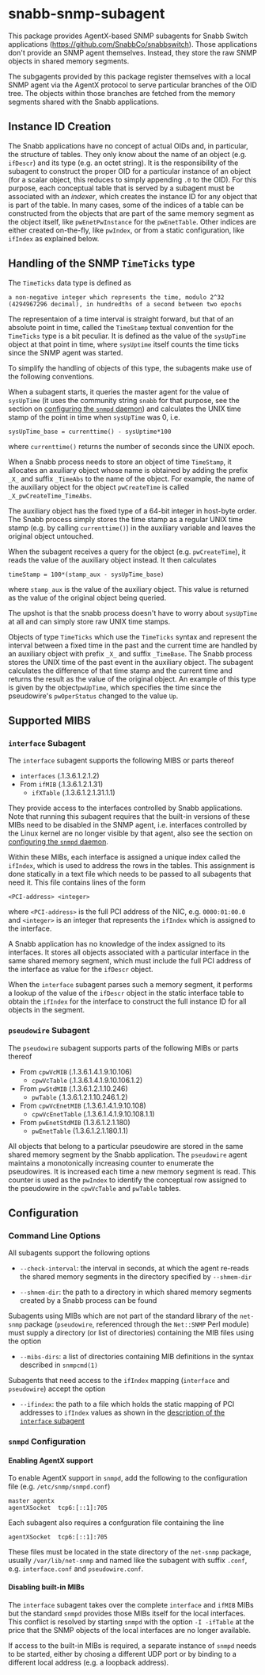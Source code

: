 # snabb-snmp-subagent

This package provides AgentX-based SNMP subagents for Snabb Switch
applications (https://github.com/SnabbCo/snabbswitch).  Those
applications don't provide an SNMP agent themselves.  Instead, they
store the raw SNMP objects in shared memory segments.

The subgagents provided by this package register themselves with a
local SNMP agent via the AgentX protocol to serve particular branches
of the OID tree.  The objects within those branches are fetched from
the memory segments shared with the Snabb applications.

## Instance ID Creation

The Snabb applications have no concept of actual OIDs and, in
particular, the structure of tables.  They only know about the name of
an object (e.g. `ifDescr`) and its type (e.g. an octet string).  It is
the responsibility of the subagent to construct the proper OID for a
particular instance of an object (for a scalar object, this reduces to
simply appending `.0` to the OID).  For this purpose, each conceptual
table that is served by a subagent must be associated with an
_indexer_, which creates the instance ID for any object that is part
of the table.  In many cases, some of the indices of a table can be
constructed from the objects that are part of the same memory segment
as the object itself, like `pwEnetPwInstance` for the `pwEnetTable`.
Other indices are either created on-the-fly, like `pwIndex`, or from a
static configuration, like `ifIndex` as explained below.

## Handling of the SNMP `TimeTicks` type

The `TimeTicks` data type is defined as
```
a non-negative integer which represents the time, modulo 2^32
(4294967296 decimal), in hundredths of a second between two epochs
```

The representaion of a time interval is straight forward, but that of
an absolute point in time, called the `TimeStamp` textual convention
for the `TimeTicks` type is a bit peculiar.  It is defined as the
value of the `sysUpTime` object at that point in time, where
`sysUptime` itself counts the time ticks since the SNMP agent was
started.

To simplify the handling of objects of this type, the subagents make
use of the following conventions.

When a subagent starts, it queries the master agent for the value of
`sysUpTime` (it uses the community string `snabb` for that purpose,
see the section on [configuring the `snmpd`
daemon](#disable-built-in)) and calculates the UNIX time stamp of the
point in time when `sysUpTime` was 0, i.e.

```
sysUpTime_base = currenttime() - sysUptime*100
```

where `currenttime()` returns the number of seconds since the UNIX
epoch.

When a Snabb process needs to store an object of time `TimeStamp`, it
allocates an axuiliary object whose name is obtained by adding the
prefix `_X_` and suffix `_TimeAbs` to the name of the object.  For
example, the name of the auxiliary object for the object
`pwCreateTime` is called `_X_pwCreateTime_TimeAbs`.

The auxiliary object has the fixed type of a 64-bit integer in
host-byte order.  The Snabb process simply stores the time stamp as a
regular UNIX time stamp (e.g. by calling `currenttime()`) in the
auxiliary variable and leaves the original object untouched.

When the subagent receives a query for the object
(e.g. `pwCreateTime`), it reads the value of the auxiliary object
instead.  It then calculates

```
timeStamp = 100*(stamp_aux - sysUpTime_base)
```

where `stamp_aux` is the value of the auxiliary object.  This value is
returned as the value of the original object being queried.

The upshot is that the snabb process doesn't have to worry about
`sysUpTime` at all and can simply store raw UNIX time stamps.

Objects of type `TimeTicks` which use the `TimeTicks` syntax and
represent the interval between a fixed time in the past and the
current time are handled by an auxiliary object with prefix `_X_` and
suffix `_TimeBase`.  The Snabb process stores the UNIX time of the
past event in the auxiliary object.  The subagent calculates the
difference of that time stamp and the current time and returns the
result as the value of the original object.  An example of this type
is given by the object`pwUpTime`, which specifies the time since the
pseudowire's `pwOperStatus` changed to the value `Up`.

## Supported MIBS

### <a name="interface_agent">`interface` Subagent</a>

The `interface` subagent supports the following MIBS or parts thereof

   * `interfaces`  (.1.3.6.1.2.1.2)
   * From `ifMIB`  (.1.3.6.1.2.1.31) 
      * `ifXTable` (.1.3.6.1.2.1.31.1.1)

They provide access to the interfaces controlled by Snabb
applications.  Note that running this subagent requires that the
built-in versions of these MIBs need to be disabled in the SNMP agent,
i.e. interfaces controlled by the Linux kernel are no longer visible
by that agent, also see the section on [configuring the `snmpd`
daemon](#disable-built-in).

Within these MIBs, each interface is assigned a unique index called
the `ifIndex`, which is used to address the rows in the tables.  This
assignment is done statically in a text file which needs to be passed
to all subagents that need it.  This file contains lines of the form

```
<PCI-address> <integer>
```

where `<PCI-address>` is the full PCI address of the NIC,
e.g. `0000:01:00.0` and `<integer>` is an integer that represents the
`ifIndex` which is assigned to the interface.

A Snabb application has no knowledge of the index assigned to its
interfaces.  It stores all objects associated with a particular
interface in the same shared memory segment, which must include the
full PCI address of the interface as value for the `ifDescr` object.

When the `interface` subagent parses such a memory segment, it
performs a lookup of the value of the `ifDescr` object in the static
interface table to obtain the `ifIndex` for the interface to construct
the full instance ID for all objects in the segment.

### `pseudowire` Subagent

The `pseudowire` subagent supports parts of the following MIBs or
parts thereof

   * From `cpwVcMIB` (.1.3.6.1.4.1.9.10.106)
      * `cpwVcTable` (.1.3.6.1.4.1.9.10.106.1.2)
   * From `pwStdMIB` (.1.3.6.1.2.1.10.246)
      * `pwTable` (.1.3.6.1.2.1.10.246.1.2)
   * From `cpwVcEnetMIB` (.1.3.6.1.4.1.9.10.108)
      * `cpwVcEnetTable` (.1.3.6.1.4.1.9.10.108.1.1)
   * From `pwEnetStdMIB`  (1.3.6.1.2.1.180)
      * `pwEnetTable` (1.3.6.1.2.1.180.1.1)

All objects that belong to a particular pseudowire are stored in the
same shared memory segment by the Snabb application.  The `pseudowire`
agent maintains a monotonically increasing counter to enumerate the
pseudowires.  It is increased each time a new memory segment is read.
This counter is used as the `pwIndex` to identify the conceptual row
assigned to the pseudowire in the `cpwVcTable` and `pwTable` tables.

## Configuration

### Command Line Options

All subagents support the following options

   * `--check-interval`: the interval in seconds, at which the agent
     re-reads the shared memory segments in the directory specified by
     `--shmem-dir`
     
   * `--shmem-dir`: the path to a directory in which shared memory
     segments created by a Snabb process can be found

Subagents using MIBs which are not part of the standard library of the
`net-snmp` package (`pseudowire`, referenced through the `Net::SNMP`
Perl module) must supply a directory (or list of directories)
containing the MIB files using the option

   * `--mibs-dirs`: a list of directories containing MIB definitions
     in the syntax described in `snmpcmd(1)`
     
Subagents that need access to the `ifIndex` mapping (`interface` and
`pseudowire`) accept the option

   * `--ifindex`: the path to a file which holds the static mapping of
     PCI addresses to `ifIndex` values as shown in the [description of
     the `interface` subagent](#interface_agent)

### `snmpd` Configuration

#### Enabling AgentX support

To enable AgentX support in `snmpd`, add the following to the
configuration file (e.g. `/etc/snmp/snmpd.conf`)

```
master agentx
agentXSocket  tcp6:[::1]:705
```

Each subagent also requires a confguration file containing the line

```
agentXSocket  tcp6:[::1]:705
```

These files must be located in the state directory of the `net-snmp`
package, usually `/var/lib/net-snmp` and named like the subagent with
suffix `.conf`, e.g. `interface.conf` and `pseudowire.conf`.

#### <a name="disable-built-in">Disabling built-in MIBs</a>

The `interface` subagent takes over the complete `interface` and
`ifMIB` MIBs but the standard `snmpd` provides those MIBs itself for
the local interfaces.  This conflict is resolved by starting `snmpd`
with the option `-I -ifTable` at the price that the SNMP objects of
the local interfaces are no longer available.

If access to the built-in MIBs is required, a separate instance of
`snmpd` needs to be started, either by chosing a different UDP port or
by binding to a different local address (e.g. a loopback address).
